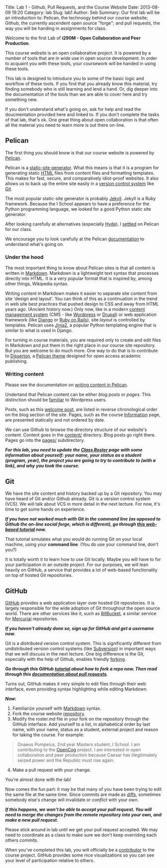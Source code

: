 Title: Lab 1 - Github, Pull Requests, and the Course Website
Date: 2013-08-09 19:20
Category: lab
Slug: lab1
Author: Seb
Summary: Our first lab will be an introduction to: Pelican, the technoogy behind our course website; Github, the currently ascendent open source "forge"; and pull requests, the way you will be handing in assignments for class.

Welcome to the first Lab of **i290M - Open Collaboration and Peer Production**.

This course website is an open collaborative project.
It is powered by a number of tools that are in wide use
in open source development.
In order to acquaint you with these tools, your coursework
will be handed in using these tools.

This lab is designed to introduce you to some of the basic
logic and workflow of these tools.
If you find that you already know this material, try finding somebody who is still learning and lend a hand.
Or, dig deeper into the documentation of the tools than we are able to cover here and try something new.

If you don't understand what's going on, ask for help and read the doucmentation provided here and linked to.
If you don't complete the tasks of that lab, that's ok.
One great thing about open collaboration is that often all the material you need to learn more is out there on-line.

## Pelican

The first thing you should know is that our course website is powered by [Pelican](http://docs.getpelican.com/en/3.2/).

Pelican is a [static-site generator](http://www.mickgardner.com/2012/12/an-introduction-to-static-site.html).
What this means is that it is a program for generating static [HTML](http://www.w3schools.com/html/) files from content files and formatting templates.  This makes for fast, secure, and comparatively idiot-proof websites.  It also allows us to back up the entire site easily in a [version control system](http://en.wikipedia.org/wiki/Revision_control) like [Git](http://git-scm.com/).

The most popular static-site generator is probably [Jekyll](http://jekyllrb.com/).  Jekyll is a Ruby framework.  Because the I School appears to have a preference for the Python programming language, we looked for a good Python static site generator.

After looking carefully at alternatives (especially [Hyde](http://ringce.com/hyde)), I [settled](http://digifesto.com/2013/08/05/reinventing-wheels-with-dissertron/) on Pelican for our class.  

We encourage you to look carefully at the Pelican [documentation](http://docs.getpelican.com/en/3.2/) to understand what's going on.  

### Under the hood

The most important thing to know about Pelican sites is that all content is written in [Markdown](http://daringfireball.net/projects/markdown/).  Markdown is a lightweight text syntax that processes directly into HTML.  It is a very popular format that is inspired by, among other things, Wikipedia syntax.

Writing content in Markdown makes it easier to separate site *content* from site 'design and layout'.  You can think of this as a continuation in the trend in web site best practices that pushed design to CSS and away from HTML years ago. (Ancient history now.)  Only now, like in a modern [content management system](http://en.wikipedia.org/wiki/Content_management_system) (CMS - like [Wordpress](http://wordpress.org/) or [Drupal](https://drupal.org/)) or web application framework (like [Django](https://www.djangoproject.com/) or [Ruby on Rails](http://rubyonrails.org/)), site *layout* is controlled by templates.  Pelican uses [Jinja2](http://jinja.pocoo.org/), a popular Python templating engine that is similar to what is used in Django.

For turning in course materials, you are required only to create and edit files in Markdown and put them in the right place in our course site repository.  But you are welcome to do much more.  One way to do that is to contribute to [Disserton](https://github.com/sbenthall/dissertron-theme), a [Pelican theme](http://docs.getpelican.com/en/3.2/themes.html#templates-and-variables) designed for open access academic publishing.

### Writing content

Please see the documentation on [writing content in Pelican](http://docs.getpelican.com/en/3.2/getting_started.html#writing-content-using-pelican).

Undertand that Pelican content can be either *blog posts* or *pages*.  This distinction should be [familiar](http://en.support.wordpress.com/post-vs-page/) to Wordpress users.  

Posts, such as this [welcome post](|filename|first.md), are listed in reverse chronological order on the blog section of the site.  Pages, such as the course [Information](|filename|pages/information.md) page, are presented statically and not ordered by date.

We can use Github to browse the directory structure of our website's content.  Content goes in the [content/](https://github.com/sbenthall/i290m-ocpp-site/tree/master/content) directory.  Blog posts go right there. Pages go into the [pages/](https://github.com/sbenthall/i290m-ocpp-site/tree/master/content/pages) subdirectory.

***For this lab, you need to update the [Class Roster](|filename|pages/roster.md) page with some information about yourself: your name, your status as a student (program, year),  the project you are going to try to contribute to (with a link), and why you took the course.***


## Git

We have the site content and history backed up by a Git repository.
You may have heard of Git and/or Github already.
Git is a version control system (VCS).
We will talk about VCS in more detail in the next lecture.
For now, it's time to get some hands on experience.

***If you have not worked much with *Git* in the command line (as opposed to Github the on-line social forge, which is different), go through [this web-based tutorial](http://try.github.io) now.***

That tutorial simulates what you would do running Git on your local machine, using your **command line**.  (You do use your command line, don't you?)

It is totally worth it to learn how to use Git locally.  Maybe you will have to for your participation in an outside project.  For our purposes, we will lean heavily on GitHub, a service that provides a lot of web-based functionality on top of hosted Git repositories.

## GitHub

[GitHub](https://github.com/) provides a web application layer over hosted Git repositories.  It is largely responsible for the wide adoption of Git throughout the open source world.  There are other services like it, such as [BitBucket](https://bitbucket.org/), a similar service for [Mercurial](http://mercurial.selenic.com/) repositories.

***If you haven't already done so, sign up for GitHub and get a username now.***

Git is a *distributed* version control system.
This is significantly different from undistributed version control systems (like [Subversion](http://subversion.apache.org/)) in important ways that we will discuss in the next lecture.
One big difference is the Git, especially with the help of Github, enables friendly [forking](http://en.wikipedia.org/wiki/Fork_%28software_development%29).

***Go through this GitHub [tutorial](https://help.github.com/articles/fork-a-repo) about how to fork a repo now.  Then read through this [documentation about pull requests](https://help.github.com/articles/using-pull-requests).***

Turns out, GitHub makes it very simple to edit files through their web interface, even providing syntax highlighting while editing Markdown.

***Now:***

1. Familiarize yourself with [Markdown](http://daringfireball.net/projects/markdown/syntax) syntax.
2. Fork the course website [repository](https://github.com/sbenthall/i290M-ocpp-site).
3. Modify the roster.md file in your fork on the repository through the GitHub interface.  Add yourself to a list, in alphabetical order by last name, with your name, status as a student, external project and reason for taking the course.  For example:
> Gnaeus Pompeius, 2nd year Masters student, I School. I am contributing to the [OpenCog](http://opencog.org/) project. I am interested in open collaboration and peer production because Caesar has illegitimately seized power and the Republic must rise again.
4. Make a pull request with your change.

You're almost done with the lab!

Now comes the fun part: it may be that many of you have been trying to edit the same file at the same time.
Since commits are made as [diffs](http://en.wikipedia.org/wiki/Diff), sometimes somebody else's change will invalidate or *conflict* with your own.

***If this happens, we won't be able to accept your pull request.
You will need to *merge* the changes from the remote repository into your own, and make a new pull request.***

Please stick around in lab until we get your pull request accepted.
We may need to coordinate as a class to make sure we don't keep overriding each others commits.

When you've completed this lab, you will officially be a [contributor](https://github.com/sbenthall/i290m-ocpp-site/graphs/contributors) to the course project.
GitHub provides some nice visualizations so you can see your level of participation relative to others.
    